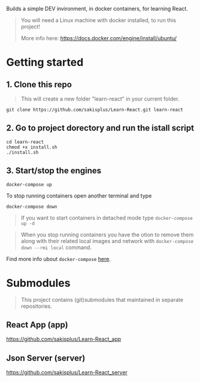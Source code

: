 Builds a simple DEV invironment, in docker containers, for learning React.
> You will need a Linux machine with docker installed, to run this project!
>
> More info here: https://docs.docker.com/engine/install/ubuntu/

# Getting started

## 1. Clone this repo
> This will create a new folder "learn-react" in your current folder.

```
git clone https://github.com/sakisplus/Learn-React.git learn-react
```
## 2. Go to project dorectory and run the istall script
```
cd learn-react
chmod +x install.sh
./install.sh
```

## 3. Start/stop the engines
```
docker-compose up
```
To stop running containers open another terminal and type
```
docker-compose down
```

> If you want to start containers in detached mode type ``docker-compose up -d``

> When you stop running containers you have the otion to remove them along with their related local images and network with ``docker-compose down --rmi local`` command.

Find more info ubout `docker-compose` [here](https://docs.docker.com/compose/). 

# Submodules
> This project contains (git)submodules that maintained in separate repositories.

## React App (app)
https://github.com/sakisplus/Learn-React_app

## Json Server (server)
https://github.com/sakisplus/Learn-React_server